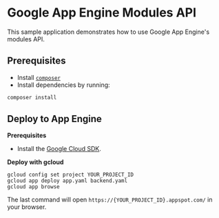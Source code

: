 # Google App Engine Modules API

This sample application demonstrates how to use Google App Engine's
modules API.

## Prerequisites

- Install [`composer`](https://getcomposer.org)
- Install dependencies by running:

```sh
composer install
```

## Deploy to App Engine

**Prerequisites**

- Install the [Google Cloud SDK](https://developers.google.com/cloud/sdk/).

**Deploy with gcloud**

```
gcloud config set project YOUR_PROJECT_ID
gcloud app deploy app.yaml backend.yaml
gcloud app browse
```

The last command will open `https://{YOUR_PROJECT_ID}.appspot.com/`
in your browser.
